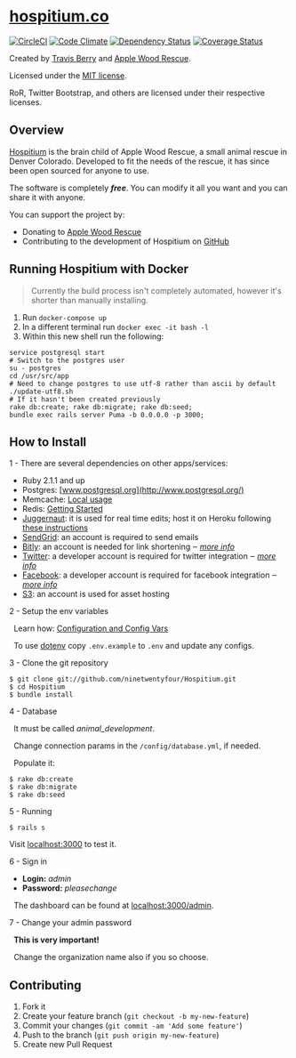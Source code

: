 # [hospitium.co](https://hospitium.co/)

[![CircleCI](https://circleci.com/gh/ninetwentyfour/Hospitium.svg?style=svg)](https://circleci.com/gh/ninetwentyfour/Hospitium) [![Code Climate](https://codeclimate.com/github/ninetwentyfour/Hospitium.png)](https://codeclimate.com/github/ninetwentyfour/Hospitium) [![Dependency Status](https://gemnasium.com/ninetwentyfour/Hospitium.png)](https://gemnasium.com/ninetwentyfour/Hospitium) [![Coverage Status](https://coveralls.io/repos/ninetwentyfour/Hospitium/badge.png?branch=master)](https://coveralls.io/r/ninetwentyfour/Hospitium)

Created by [Travis Berry](http://www.travisberry.com) and [Apple Wood Rescue](http://www.applewoodrescue.org).

Licensed under the [MIT license](http://www.opensource.org/licenses/mit-license.php).

RoR, Twitter Bootstrap, and others are licensed under their respective licenses.

## Overview

[Hospitium](http://hospitium.co/) is the brain child of Apple Wood Rescue, a small animal rescue in Denver Colorado. Developed to fit the needs of the rescue, it has since been open sourced for anyone to use.

The software is completely **_free_**. You can modify it all you want and you can share it with anyone.

You can support the project by:

- Donating to [Apple Wood Rescue](http://www.applewoodrescue.org/donate/)
- Contributing to the development of Hospitium on [GitHub](https://github.com/ninetwentyfour/Hospitium)

## Running Hospitium with Docker
> Currently the build process isn't completely automated, however it's shorter than manually installing.
1. Run `docker-compose up`
2. In a different terminal run `docker exec -it bash -l`
3. Within this new shell run the following:
```
service postgresql start
# Switch to the postgres user
su - postgres
cd /usr/src/app
# Need to change postgres to use utf-8 rather than ascii by default
./update-utf8.sh
# If it hasn't been created previously
rake db:create; rake db:migrate; rake db:seed;
bundle exec rails server Puma -b 0.0.0.0 -p 3000;
```

## How to Install

1 - There are several dependencies on other apps/services:

- Ruby 2.1.1 and up
- Postgres: [www.postgresql.org](http://www.postgresql.org/)
- Memcache: [Local usage](https://devcenter.heroku.com/articles/memcachier#local-usage)
- Redis: [Getting Started](http://redis.io/topics/quickstart)
- [Juggernaut](https://github.com/maccman/juggernaut): it is used for real time edits; host it on Heroku following [these instructions](https://gist.github.com/1003748)
- [SendGrid](http://sendgrid.com/): an account is required to send emails
- [Bitly](https://bitly.com/): an account is needed for link shortening ‒ _[more info](https://bitly.com/a/your_api_key)_
- [Twitter](https://twitter.com/): a developer account is required for twitter integration ‒ _[more info](https://dev.twitter.com/)_
- [Facebook](http://www.facebook.com/): a developer account is required for facebook integration ‒ _[more info](http://developers.facebook.com/)_
- [S3](http://aws.amazon.com/s3/): an account is used for asset hosting

2 - Setup the env variables

&nbsp;&nbsp;Learn how: [Configuration and Config Vars](http://devcenter.heroku.com/articles/config-vars#local_setup)

&nbsp;&nbsp;To use [dotenv](https://github.com/bkeepers/dotenv) copy `.env.example` to `.env` and update any configs.

3 - Clone the git repository

```console
$ git clone git://github.com/ninetwentyfour/Hospitium.git
$ cd Hospitium
$ bundle install
```

4 - Database

&nbsp;&nbsp;It must be called _animal_development_.

&nbsp;&nbsp;Change connection params in the `/config/database.yml`, if needed.

&nbsp;&nbsp;Populate it:

```console
$ rake db:create
$ rake db:migrate
$ rake db:seed
```

5 - Running

```console
$ rails s
```

Visit [localhost:3000](http://localhost:3000) to test it.

6 - Sign in

- **Login:** _admin_
- **Password:** _pleasechange_

&nbsp;&nbsp;The dashboard can be found at [localhost:3000/admin](http://localhost:3000/admin).

7 - Change your admin password

&nbsp;&nbsp;**This is very important!**

&nbsp;&nbsp;Change the organization name also if you so choose.

## Contributing

1. Fork it
1. Create your feature branch (`git checkout -b my-new-feature`)
1. Commit your changes (`git commit -am 'Add some feature'`)
1. Push to the branch (`git push origin my-new-feature`)
1. Create new Pull Request
